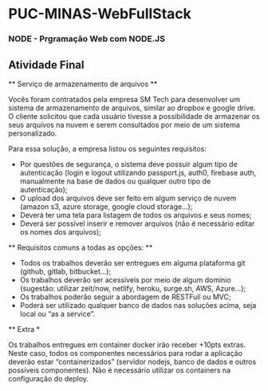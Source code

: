# PUC-MINAS-WebFullStack

### NODE - Prgramação Web com NODE.JS

## Atividade Final

<p>** Serviço de armazenamento de arquivos **</p>

<p>Vocês foram contratados pela empresa SM Tech para desenvolver um sistema de armazenamento de
arquivos, similar ao dropbox e google drive. O cliente solicitou que cada usuário tivesse a possibilidade
de armazenar os seus arquivos na nuvem e serem consultados por meio de um sistema personalizado.</p>

<p>Para essa solução, a empresa listou os seguintes requisitos:</p>

<ul>
    <li>Por questões de segurança, o sistema deve possuir algum tipo de autenticação (login e logout
    utilizando passport.js, auth0, firebase auth, manualmente na base de dados ou qualquer outro
    tipo de autenticação);</li>
    <li>O upload dos arquivos deve ser feito em algum serviço de nuvem (amazon s3, azure storage,
    google cloud storage…);</li>
    <li>Deverá ter uma tela para listagem de todos os arquivos e seus nomes;</li>
    <li>Deverá ser possível inserir e remover arquivos (não é necessário editar os nomes dos arquivos);</li>
</ul>

<p>** Requisitos comuns a todas as opções: **</p>

<ul>
    <li>Todos os trabalhos deverão ser entregues em alguma plataforma git (github, gitlab,
    bitbucket…);</li>
    <li>Os trabalhos deverão ser acessíveis por meio de algum domínio (sugestão: utilizar zeit/now,
    netlify, heroku, surge.sh, AWS, Azure…);</li>
    <li>Os trabalhos poderão seguir a abordagem de RESTFull ou MVC;</li>
    <li>Poderá ser utilizado qualquer banco de dados nas soluções acima, seja local ou “as a service”.</li>
</ul>


<p>** Extra *</p>

<p>Os trabalhos entregues em container docker irão receber +10pts extras. Neste caso, todos os
componentes necessários para rodar a aplicação deverão estar “containerizados” (servidor nodejs,
banco de dados e outros possíveis componentes). Não é necessário utilizar os containers na
configuração do deploy.</p>